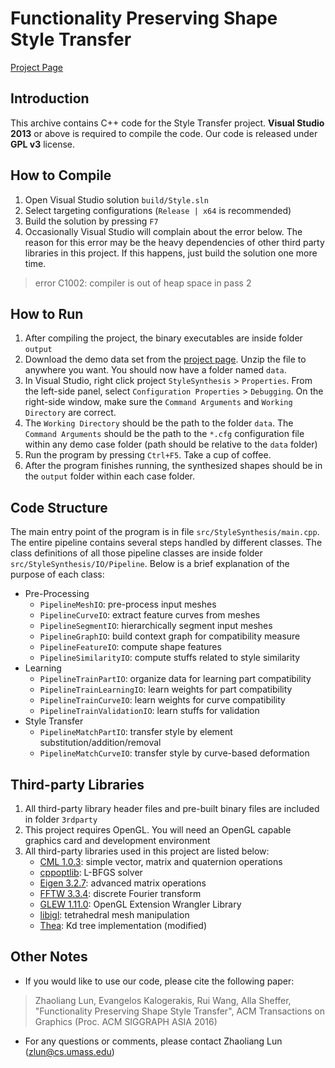# Functionality Preserving Shape Style Transfer

[Project Page](http://people.cs.umass.edu/~zlun/papers/StyleTransfer)

## Introduction

This archive contains C++ code for the Style Transfer project. **Visual Studio 2013** or above is required to compile the code. Our code is released under **GPL v3** license. 

## How to Compile ##

1. Open Visual Studio solution `build/Style.sln`
2. Select targeting configurations (`Release | x64` is recommended)
3. Build the solution by pressing `F7`
4. Occasionally Visual Studio will complain about the error below. The reason for this error may be the heavy dependencies of other third party libraries in this project. If this happens, just build the solution one more time.
> error C1002: compiler is out of heap space in pass 2


## How to Run ##

1. After compiling the project, the binary executables are inside folder `output`
2. Download the demo data set from the [project page](http://people.cs.umass.edu/~zlun/papers/StyleTransfer). Unzip the file to anywhere you want. You should now have a folder named `data`.
3. In Visual Studio, right click project `StyleSynthesis` > `Properties`. From the left-side panel, select `Configuration Properties` > `Debugging`. On the right-side window, make sure the `Command Arguments` and `Working Directory` are correct.
4. The `Working Directory` should be the path to the folder `data`. The `Command Arguments` should be the path to the `*.cfg` configuration file within any demo case folder (path should be relative to the `data` folder)
5. Run the program by pressing `Ctrl+F5`. Take a cup of coffee. 
6. After the program finishes running, the synthesized shapes should be in the `output` folder within each case folder. 

## Code Structure

The main entry point of the program is in file `src/StyleSynthesis/main.cpp`. The entire pipeline contains several steps handled by different classes. The class definitions of all those pipeline classes are inside folder `src/StyleSynthesis/IO/Pipeline`. Below is a brief explanation of the purpose of each class:

- Pre-Processing
	- `PipelineMeshIO`: pre-process input meshes
	- `PipelineCurveIO`: extract feature curves from meshes
	- `PipelineSegmentIO`: hierarchically segment input meshes
	- `PipelineGraphIO`: build context graph for compatibility measure
	- `PipelineFeatureIO`: compute shape features
	- `PipelineSimilarityIO`: compute stuffs related to style similarity
- Learning
	- `PipelineTrainPartIO`: organize data for learning part compatibility
	- `PipelineTrainLearningIO`: learn weights for part compatibility
	- `PipelineTrainCurveIO`: learn weights for curve compatibility
	- `PipelineTrainValidationIO`: learn stuffs for validation
- Style Transfer   
	- `PipelineMatchPartIO`: transfer style by element substitution/addition/removal
	- `PipelineMatchCurveIO`: transfer style by curve-based deformation

## Third-party Libraries ##

1. All third-party library header files and pre-built binary files are included in folder `3rdparty`
2. This project requires OpenGL. You will need an OpenGL capable graphics card and development environment
3. All third-party libraries used in this project are listed below:
	- [CML 1.0.3](http://cmldev.net): simple vector, matrix and quaternion operations
	- [cppoptlib](https://github.com/PatWie/CppNumericalSolvers): L-BFGS solver
	- [Eigen 3.2.7](http://eigen.tuxfamily.org): advanced matrix operations
	- [FFTW 3.3.4](http://fftw.org): discrete Fourier transform
	- [GLEW 1.11.0](http://glew.sourceforge.net): OpenGL Extension Wrangler Library
	- [libigl](http://libigl.github.io/libigl/): tetrahedral mesh manipulation
	- [Thea](https://github.com/sidch/Thea): Kd tree implementation (modified)

## Other Notes

- If you would like to use our code, please cite the following paper:

> Zhaoliang Lun, Evangelos Kalogerakis, Rui Wang, Alla Sheffer,
"Functionality Preserving Shape Style Transfer",
ACM Transactions on Graphics (Proc. ACM SIGGRAPH ASIA 2016)

- For any questions or comments, please contact Zhaoliang Lun ([zlun@cs.umass.edu](mailto:zlun@cs.umass.edu))